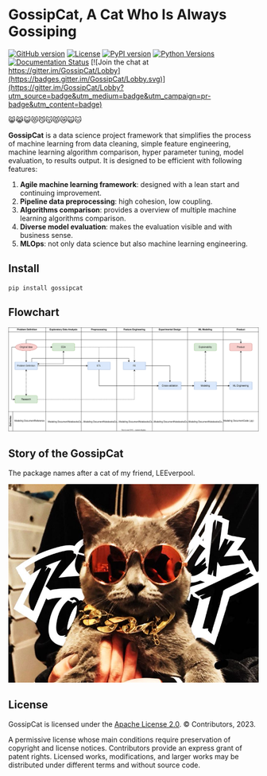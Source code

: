 GossipCat, A Cat Who Is Always Gossiping
========================================

[![GitHub version](https://badge.fury.io/gh/Ewen2015%2FGossipCat.svg)](https://badge.fury.io/gh/Ewen2015%2FGossipCat)
[![License](https://img.shields.io/badge/License-Apache%202.0-blue.svg)](https://opensource.org/licenses/Apache-2.0)
[![PyPI version](https://badge.fury.io/py/gossipcat.svg)](https://badge.fury.io/py/gossipcat)
[![Python Versions](https://img.shields.io/pypi/pyversions/gossipcat.svg)](https://pypi.python.org/pypi/gossipcat)
[![Documentation Status](https://readthedocs.org/projects/gossipcat/badge/?version=latest)](https://gossipcat.readthedocs.io/en/latest/?badge=latest)
[![Join the chat at https://gitter.im/GossipCat/Lobby](https://badges.gitter.im/GossipCat/Lobby.svg)](https://gitter.im/GossipCat/Lobby?utm_source=badge&utm_medium=badge&utm_campaign=pr-badge&utm_content=badge)

😸😹😺😻😼😽😾😿🙀🐱

**GossipCat** is a data science project framework that simplifies the process of machine learning from data cleaning, simple feature engineering, machine learning algorithm comparison, hyper parameter tuning, model evaluation, to results output. It is designed to be efficient with following features:

1. **Agile machine learning framework**: designed with a lean start and continuing improvement.
2. **Pipeline data preprocessing**: high cohesion, low coupling.
3. **Algorithms comparison**: provides a overview of multiple machine learning algorithms comparison.
4. **Diverse model evaluation**: makes the evaluation visible and with business sense.
5. **MLOps**: not only data science but also machine learning engineering.

Install
----------------------

```shell
pip install gossipcat
```

Flowchart
----------------------

![flowchart](/image/ML_Flowchart.svg)

Story of the GossipCat
----------------------

The package names after a cat of my friend, LEEverpool. 

<img src="https://raw.githubusercontent.com/Ewen2015/GossipCat/master/GossipCat.jpeg">


License
-------

GossipCat is licensed under the [Apache License 2.0](https://github.com/Ewen2015/GossipCat/blob/master/LICENSE). © Contributors, 2023.

A permissive license whose main conditions require preservation of copyright and license notices. Contributors provide an express grant of patent rights. Licensed works, modifications, and larger works may be distributed under different terms and without source code.
